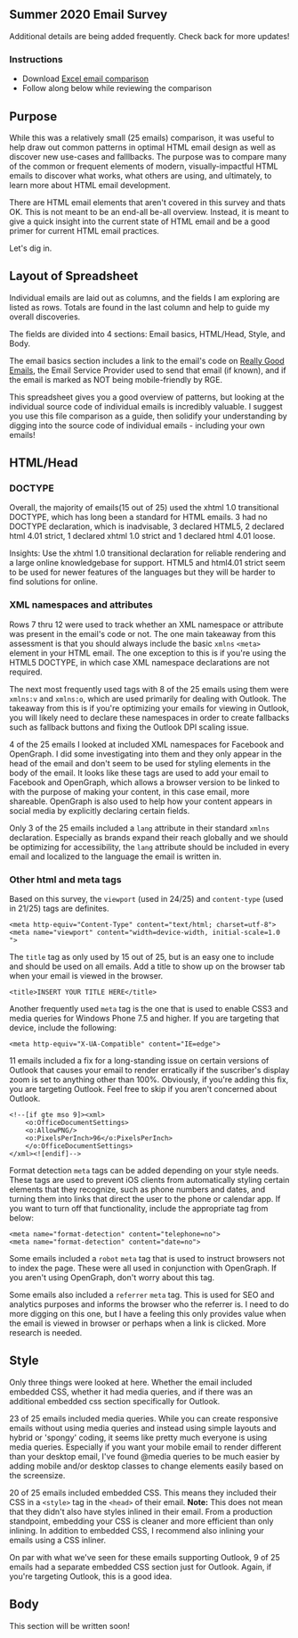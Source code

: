 ## Summer 2020 Email Survey

Additional details are being added frequently. Check back for more updates!

### Instructions

- Download [Excel email comparison](Email-Construction-Comparison.xlsx)
- Follow along below while reviewing the comparison

## Purpose

While this was a relatively small (25 emails) comparison, it was useful to help draw out common patterns in optimal HTML email design as well as discover new use-cases and falllbacks. The purpose was to compare many of the common or frequent elements of modern, visually-impactful HTML emails to discover what works, what others are using, and ultimately, to learn more about HTML email development. 

There are HTML email elements that aren't covered in this survey and thats OK. This is not meant to be an end-all be-all overview. Instead, it is meant to give a quick insight into the current state of HTML email and be a good primer for current HTML email practices.

Let's dig in.

## Layout of Spreadsheet

Individual emails are laid out as columns, and the fields I am exploring are listed as rows. Totals are found in the last column and help to guide my overall discoveries.

The fields are divided into 4 sections: Email basics, HTML/Head, Style, and Body. 

The email basics section includes a link to the email's code on [Really Good Emails](https://reallygoodemails.com/), the Email Service Provider used to send that email (if known), and if the email is marked as NOT being mobile-friendly by RGE. 

This spreadsheet gives you a good overview of patterns, but looking at the individual source code of individual emails is incredibly valuable. I suggest you use this file comparison as a guide, then solidify your understanding by digging into the source code of individual emails - including your own emails!

## HTML/Head

### DOCTYPE

Overall, the majority of emails(15 out of 25) used the xhtml 1.0 transitional DOCTYPE, which has long been a standard for HTML emails. 3 had no DOCTYPE declaration, which is inadvisable, 3 declared HTML5, 2 declared html 4.01 strict, 1 declared xhtml 1.0 strict and 1 declared html 4.01 loose. 

Insights: Use the xhtml 1.0 transitional declaration for reliable rendering and a large online knowledgebase for support. HTML5 and html4.01 strict seem to be used for newer features of the languages but they will be harder to find solutions for online. 

### XML namespaces and attributes

Rows 7 thru 12 were used to track whether an XML namespace or attribute was present in the email's code or not. The one main takeaway from this assessment is that you should always include the basic `xmlns` `<meta>` element in your HTML email. The one exception to this is if you're using the HTML5 DOCTYPE, in which case XML namespace declarations are not required. 

The next most frequently used tags with 8 of the 25 emails using them were `xmlns:v` and `xmlns:o`, which are used primarily for dealing with Outlook. The takeaway from this is if you're optimizing your emails for viewing in Outlook, you will likely need to declare these namespaces in order to create fallbacks such as fallback buttons and fixing the Outlook DPI scaling issue.

4 of the 25 emails I looked at included XML namespaces for Facebook and OpenGraph. I did some investigating into them and they only appear in the head of the email and don't seem to be used for styling elements in the body of the email. It looks like these tags are used to add your email to Facebook and OpenGraph, which allows a browser version to be linked to with the purpose of making your content, in this case email, more shareable. OpenGraph is also used to help how your content appears in social media by explicitly declaring certain fields. 

Only 3 of the 25 emails included a `lang` attribute in their standard `xmlns` declaration. Especially as brands expand their reach globally and we should be optimizing for accessibility, the `lang` attribute should be included in every email and localized to the language the email is written in. 

### Other html and meta tags

Based on this survey, the `viewport` (used in 24/25) and `content-type` (used in 21/25) tags are definites.

    <meta http-equiv="Content-Type" content="text/html; charset=utf-8">
    <meta name="viewport" content="width=device-width, initial-scale=1.0 ">

The `title` tag as only used by 15 out of 25, but is an easy one to include and should be used on all emails. Add a title to show up on the browser tab when your email is viewed in the browser.

    <title>INSERT YOUR TITLE HERE</title>

Another frequently used `meta` tag is the one that is used to enable CSS3 and media queries for Windows Phone 7.5 and higher. If you are targeting that device, include the following: 

    <meta http-equiv="X-UA-Compatible" content="IE=edge">
 
11 emails included a fix for a long-standing issue on certain versions of Outlook that causes your email to render erratically if the suscriber's display zoom is set to anything other than 100%. Obviously, if you're adding this fix, you are targeting Outlook. Feel free to skip if you aren't concerned about Outlook.

    <!--[if gte mso 9]><xml>
        <o:OfficeDocumentSettings>
        <o:AllowPNG/>
        <o:PixelsPerInch>96</o:PixelsPerInch>
        </o:OfficeDocumentSettings>
    </xml><![endif]-->

Format detection `meta` tags can be added depending on your style needs. These tags are used to prevent iOS clients from automatically styling certain elements that they recognize, such as phone numbers and dates, and turning them into links that direct the user to the phone or calendar app. If you want to turn off that functionality, include the appropriate tag from below:

    <meta name="format-detection" content="telephone=no">
    <meta name="format-detection" content="date=no">

Some emails included a `robot` `meta` tag that is used to instruct browsers not to index the page. These were all used in conjunction with OpenGraph. If you aren't using OpenGraph, don't worry about this tag. 

Some emails also included a `referrer` `meta` tag. This is used for SEO and analytics purposes and informs the browser who the referrer is. I need to do more digging on this one, but I have a feeling this only provides value when the email is viewed in browser or perhaps when a link is clicked. More research is needed. 

## Style

Only three things were looked at here. Whether the email included embedded CSS, whether it had media queries, and if there was an additional embedded css section specifically for Outlook.

23 of 25 emails included media queries. While you can create responsive emails without using media queries and instead using simple layouts and hybrid or 'spongy' coding, it seems like pretty much everyone is using media queries. Especially if you want your mobile email to render different than your desktop email, I've found @media queries to be much easier by adding mobile and/or desktop classes to change elements easily based on the screensize.

20 of 25 emails included embedded CSS. This means they included their CSS in a `<style>` tag in the `<head>` of their email. **Note:** This does not mean that they didn't also have styles inlined in their email. From a production standpoint, embedding your CSS is cleaner and more efficient than only inlining. In addition to embedded CSS, I recommend also inlining your emails using a CSS inliner. 

On par with what we've seen for these emails supporting Outlook, 9 of 25 emails had a separate embedded CSS section just for Outlook. Again, if you're targeting Outlook, this is a good idea.


## Body

This section will be written soon!
